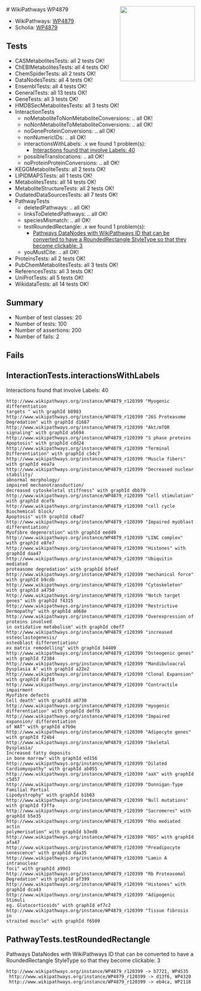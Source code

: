 <img style="float: right; width: 200px" src="https://upload.wikimedia.org/wikipedia/commons/thumb/8/83/Wplogo_with_text_500.png/640px-Wplogo_with_text_500.png" />
# WikiPathways WP4879

* WikiPathways: [WP4879](https://identifiers.org/wikipathways:WP4879)
* Scholia: [WP4879](https://scholia.toolforge.org/wikipathways/WP4879)
## Tests
* CASMetabolitesTests: all 2 tests OK!
* ChEBIMetabolitesTests: all 4 tests OK!
* ChemSpiderTests: all 2 tests OK!
* DataNodesTests: all 4 tests OK!
* EnsemblTests: all 4 tests OK!
* GeneralTests: all 13 tests OK!
* GeneTests: all 3 tests OK!
* HMDBSecMetabolitesTests: all 3 tests OK!
* InteractionTests
    * noMetaboliteToNonMetaboliteConversions: .. all OK!
    * noNonMetaboliteToMetaboliteConversions: .. all OK!
    * noGeneProteinConversions: .. all OK!
    * nonNumericIDs: .. all OK!
    * interactionsWithLabels: .x we found 1 problem(s):
        * [Interactions found that involve Labels: 40](#fe97a915)
    * possibleTranslocations: .. all OK!
    * noProteinProteinConversions: .. all OK!
* KEGGMetaboliteTests: all 2 tests OK!
* LIPIDMAPSTests: all 1 tests OK!
* MetabolitesTests: all 14 tests OK!
* MetaboliteStructureTests: all 2 tests OK!
* OudatedDataSourcesTests: all 7 tests OK!
* PathwayTests
    * deletedPathways: .. all OK!
    * linksToDeletedPathways: .. all OK!
    * speciesMismatch: .. all OK!
    * testRoundedRectangle: .x we found 1 problem(s):
        * [Pathways DataNodes with WikiPathways ID that can be converted to have a RoundedRectangle StyleType so that they become clickable: 3](#9fbad3cd)
    * youMustCite: .. all OK!
* ProteinsTests: all 2 tests OK!
* PubChemMetabolitesTests: all 3 tests OK!
* ReferencesTests: all 3 tests OK!
* UniProtTests: all 5 tests OK!
* WikidataTests: all 14 tests OK!


## Summary

* Number of test classes: 20
* Number of tests: 100
* Number of assertions: 200
* Number of fails: 2

## Fails

<a name="fe97a915" />

## InteractionTests.interactionsWithLabels

Interactions found that involve Labels: 40
```
http://www.wikipathways.org/instance/WP4879_r120399 "Myogenic differentiation
targets " with graphId b8983
http://www.wikipathways.org/instance/WP4879_r120399 "26S Proteasome 
Degredation" with graphId d1687
http://www.wikipathways.org/instance/WP4879_r120399 "Akt/mTOR signaling" with graphId a5694
http://www.wikipathways.org/instance/WP4879_r120399 "S phase proteins 
Apoptosis" with graphId cdd24
http://www.wikipathways.org/instance/WP4879_r120399 "Terminal Differentiation" with graphId c54c7
http://www.wikipathways.org/instance/WP4879_r120399 "Muscle fibers" with graphId eea7a
http://www.wikipathways.org/instance/WP4879_r120399 "Decreased nuclear stability/ 
abnormal morphology/
impaired mechanotransduction/
decreased cytoskeletal stiffness" with graphId dbb79
http://www.wikipathways.org/instance/WP4879_r120399 "Cell stimulation" with graphId dcefb
http://www.wikipathways.org/instance/WP4879_r120399 "cell cycle 
Biochemical block/
Apoptosis" with graphId c8ad7
http://www.wikipathways.org/instance/WP4879_r120399 "Impaired myoblast differentiation/
Myofibre degeneration" with graphId eed49
http://www.wikipathways.org/instance/WP4879_r120399 "LINC complex" with graphId e8fe7
http://www.wikipathways.org/instance/WP4879_r120399 "Histones" with graphId daa47
http://www.wikipathways.org/instance/WP4879_r120399 "Ubiquitin mediated
proteasome degredation" with graphId bfe4f
http://www.wikipathways.org/instance/WP4879_r120399 "mechanical force" with graphId b9cdb
http://www.wikipathways.org/instance/WP4879_r120399 "Cytoskeleton" with graphId a4750
http://www.wikipathways.org/instance/WP4879_r120399 "Notch target genes" with graphId f4315
http://www.wikipathways.org/instance/WP4879_r120399 "Restrictive Dermopathy" with graphId a068e
http://www.wikipathways.org/instance/WP4879_r120399 "Overexpression of proteins involved 
in oxtidative metabolism" with graphId c0ef7
http://www.wikipathways.org/instance/WP4879_r120399 "increased osteoclastogenesis/ 
osteoblast differentiation/
ex matrix remodelling" with graphId b4409
http://www.wikipathways.org/instance/WP4879_r120399 "Osteogenic genes" with graphId f2384
http://www.wikipathways.org/instance/WP4879_r120399 "Mandibuloacral Dysplasia A" with graphId a22e2
http://www.wikipathways.org/instance/WP4879_r120399 "Clonal Expansion" with graphId daf18
http://www.wikipathways.org/instance/WP4879_r120399 "Contractile impairment
Myofibre defects
Cell death" with graphId a8730
http://www.wikipathways.org/instance/WP4879_r120399 "myogenic differentiation" with graphId deffb
http://www.wikipathways.org/instance/WP4879_r120399 "Impaired expansion/ differentiation
of WAT" with graphId e7b9e
http://www.wikipathways.org/instance/WP4879_r120399 "Adipocyte genes" with graphId f24b4
http://www.wikipathways.org/instance/WP4879_r120399 "Skeletal Dysplasia/
Increased fatty deposits 
in bone marrow" with graphId ed156
http://www.wikipathways.org/instance/WP4879_r120399 "Dilated Cardiomyopathy" with graphId ab055
http://www.wikipathways.org/instance/WP4879_r120399 "aaX" with graphId c5d57
http://www.wikipathways.org/instance/WP4879_r120399 "Dunnigan-Type Familial Partial 
Lipodystrophy" with graphId b1b03
http://www.wikipathways.org/instance/WP4879_r120399 "Null mutations" with graphId f3ffa
http://www.wikipathways.org/instance/WP4879_r120399 "Sacromeres" with graphId b5e35
http://www.wikipathways.org/instance/WP4879_r120399 "Rho mediated actin 
polymerisation" with graphId b3ed0
http://www.wikipathways.org/instance/WP4879_r120399 "ROS" with graphId afa47
http://www.wikipathways.org/instance/WP4879_r120399 "Preadipocyte senescence" with graphId daa35
http://www.wikipathways.org/instance/WP4879_r120399 "Lamin A intranuclear 
foci" with graphId a99d1
http://www.wikipathways.org/instance/WP4879_r120399 "Rb Proteasomal 
Degredation" with graphId af399
http://www.wikipathways.org/instance/WP4879_r120399 "Histones" with graphId dca43
http://www.wikipathways.org/instance/WP4879_r120399 "Adipogenic Stimuli
eg. Glutocorticoids" with graphId ef7c2
http://www.wikipathways.org/instance/WP4879_r120399 "Tissue fibrosis in 
straited muscle" with graphId f6509
```

<a name="9fbad3cd" />

## PathwayTests.testRoundedRectangle

Pathways DataNodes with WikiPathways ID that can be converted to have a RoundedRectangle StyleType so that they become clickable: 3
```
http://www.wikipathways.org/instance/WP4879_r120399 -> b7721, WP4535
 http://www.wikipathways.org/instance/WP4879_r120399 -> d13f6, WP4320
 http://www.wikipathways.org/instance/WP4879_r120399 -> eb4ca, WP2118
 ```

